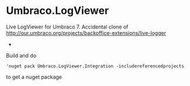 Umbraco.LogViewer
=================

Live LogViewer for Umbraco 7. Accidental clone of http://our.umbraco.org/projects/backoffice-extensions/live-logger


-

Build and do 

    'nuget pack Umbraco.LogViewer.Integration -includereferencedprojects

to get a nuget package
